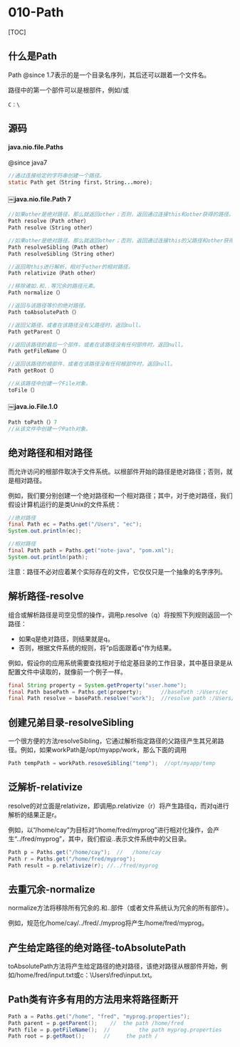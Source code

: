 # 010-Path

[TOC]

## 什么是Path

Path @since 1.7表示的是一个目录名序列，其后还可以跟着一个文件名。

路径中的第一个部件可以是根部件，例如/或

```
C：\
```

## 源码

#### java.nio.file.Paths

@since java7

```java
//通过连接给定的字符串创建一个路径。
static Path get（String first，String...more);
```

#### ￼java.nio.file.Path 7

```java
//如果other是绝对路径，那么就返回other；否则，返回通过连接this和other获得的路径。
Path resolve（Path other）
Path resolve（String other）

//如果other是绝对路径，那么就返回other；否则，返回通过连接this的父路径和other获得的路径。
Path resolveSibling（Path other）
Path resolveSibling（String other）

//返回用this进行解析，相对于other的相对路径。
Path relativize（Path other）

//移除诸如.和..等冗余的路径元素。
Path normalize（）

//返回与该路径等价的绝对路径。
Path toAbsolutePath（）

//返回父路径，或者在该路径没有父路径时，返回null。
Path getParent（）

//返回该路径的最后一个部件，或者在该路径没有任何部件时，返回null。
Path getFileName（）

//返回该路径的根部件，或者在该路径没有任何根部件时，返回null。
Path getRoot（）

//从该路径中创建一个File对象。
toFile（）
```

#### ￼java.io.File.1.0

```java
Path toPath（）7
//从该文件中创建一个Path对象。
```

## 绝对路径和相对路径

而允许访问的根部件取决于文件系统。以根部件开始的路径是绝对路径；否则，就是相对路径。

例如，我们要分别创建一个绝对路径和一个相对路径；其中，对于绝对路径，我们假设计算机运行的是类Unix的文件系统：

```java
//绝对路径
final Path ec = Paths.get("/Users", "ec");
System.out.println(ec);

//相对路径
final Path path = Paths.get("note-java", "pom.xml");
System.out.println(path);
```

注意：路径不必对应着某个实际存在的文件，它仅仅只是一个抽象的名字序列。

## 解析路径-resolve

组合或解析路径是司空见惯的操作，调用p.resolve（q）将按照下列规则返回一个路径：

- 如果q是绝对路径，则结果就是q。
- 否则，根据文件系统的规则，将“p后面跟着q”作为结果。

例如，假设你的应用系统需要查找相对于给定基目录的工作目录，其中基目录是从配置文件中读取的，就像前一个例子一样。

```java
final String property = System.getProperty("user.home");
final Path basePath = Paths.get(property);      //basePath :/Users/ec
final Path resolve = basePath.resolve("work");  //resolve path :/Users/ec/work
```

## 创建兄弟目录-resolveSibling

一个很方便的方法resolveSibling，它通过解析指定路径的父路径产生其兄弟路径。例如，如果workPath是/opt/myapp/work，那么下面的调用

```java
Path tempPath = workPath.resoveSibling("temp");  //opt/myapp/temp
```

## 泛解析-relativize

resolve的对立面是relativize，即调用p.relativize（r）将产生路径q，而对q进行解析的结果正是r。

例如，以“/home/cay”为目标对“/home/fred/myprog”进行相对化操作，会产生“../fred/myprog”，其中，我们假设..表示文件系统中的父目录。

```java
Path p = Paths.get("/home/cay");  //   /home/cay
Path r = Paths.get("/home/fred/myprog");
Path result = p.relativize(r); //../fred/myprog
```

## 去重冗余-normalize

normalize方法将移除所有冗余的.和..部件（或者文件系统认为冗余的所有部件）。

例如，规范化/home/cay/../fred/./myprog将产生/home/fred/myprog。

## 产生给定路径的绝对路径-toAbsolutePath

toAbsolutePath方法将产生给定路径的绝对路径，该绝对路径从根部件开始，例如/home/fred/input.txt或c：\Users\fred\input.txt。

## Path类有许多有用的方法用来将路径断开

```java
Path a = Paths.get("/home", "fred", "myprog.properties");
Path parent = p.getParent();	//	the path /home/fred
Path file = p.getFileName();  // 		 the path myprog.properties
Path root = p.getRoot();      //     the path /
```



